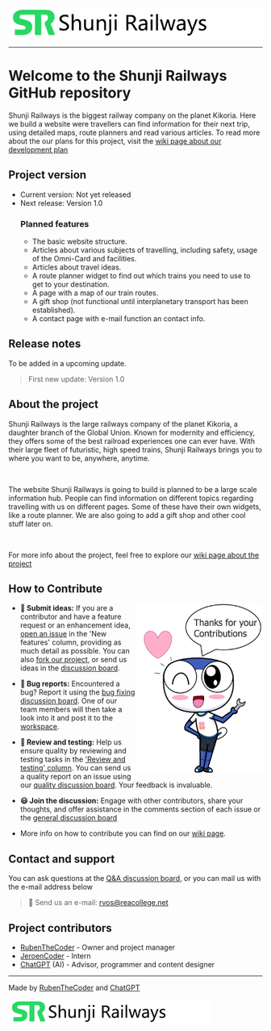 <img src="https://github.com/RubenTheCoder/Shunji-Railways-GitHub/blob/main/.github/images/Shunji%20banner%20small.png">

---

# Welcome to the Shunji Railways GitHub repository
Shunji Railways is the biggest railway company on the planet Kikoria.
Here we build a website were travellers can find information for their next trip, using detailed maps, route planners and read various articles. To read more about the our plans for this project, visit the [wiki page about our development plan](https://github.com/RubenTheCoder/Shunji-Railways-GitHub/wiki/Website-development-plan-(Version-1.0))



## Project version
- Current version: Not yet released
- Next release: Version 1.0
  ### Planned features
  - The basic website structure.
  - Articles about various subjects of travelling, including safety, usage of the Omni-Card and facilities.
  - Articles about travel ideas.
  - A route planner widget to find out which trains you need to use to get to your destination.
  - A page with a map of our train routes.
  - A gift shop (not functional until interplanetary transport has been established).
  - A contact page with e-mail function an contact info.



## Release notes
To be added in a upcoming update.
> First new update: Version 1.0



## About the project
Shunji Railways is the large railways company of the planet Kikoria, a daughter branch of the Global Union. Known for modernity and efficiency, they offers some of the best railroad experiences one can ever have. With their large fleet of futuristic, high speed trains, Shunji Railways brings you to where you want to be, anywhere, anytime.

<br>

The website Shunji Railways is going to build is planned to be a large scale information hub. People can find information on different topics regarding travelling with us on different pages. Some of these have their own widgets, like a route planner. We are also going to add a gift shop and other cool stuff later on.

<br>

For more info about the project, feel free to explore our [wiki page about the project](https://github.com/RubenTheCoder/Shunji-Railways-GitHub/wiki)

## How to Contribute

<img align="right" width="50%" src="https://github.com/RubenTheCoder/Shunji-Railways-GitHub/blob/main/.github/images/Thanks%20for%20Contributions%20Amesuki%20v2.png">

- **📨 Submit ideas:** If you are a contributor and have a feature request or an enhancement idea, [open an issue](https://github.com/users/RubenTheCoder/projects/4) in the 'New features' column, providing as much detail as possible. You can also [fork our project](https://github.com/RubenTheCoder/Shunji-Railways-GitHub/fork), or send us ideas in the [discussion board](https://github.com/RubenTheCoder/Shunji-Railways-GitHub/discussions/categories/ideas).

- **🔎 Bug reports:** Encountered a bug? Report it using the [bug fixing discussion board](https://github.com/RubenTheCoder/Shunji-Railways-GitHub/discussions/categories/bug-fixing). One of our team members will then take a look into it and post it to the [workspace](https://github.com/users/RubenTheCoder/projects/4).

- **🧪 Review and testing:** Help us ensure quality by reviewing and testing tasks in the ['Review and testing' column](https://github.com/users/RubenTheCoder/projects/4). You can send us a quality report on an issue using our [quality discussion board](https://github.com/RubenTheCoder/Shunji-Railways-GitHub/discussions/categories/quality-reports). Your feedback is invaluable.

- **😃 Join the discussion:** Engage with other contributors, share your thoughts, and offer assistance in the comments section of each issue or the [general discussion board](https://github.com/RubenTheCoder/Shunji-Railways-GitHub/discussions/categories/general)

- More info on how to contribute you can find on our [wiki page](https://github.com/RubenTheCoder/Shunji-Railways-GitHub/wiki).



## Contact and support
You can ask questions at the [Q&A discussion board](https://github.com/RubenTheCoder/Shunji-Railways-GitHub/discussions/categories/q-a), or you can mail us with the e-mail address below
> 📧 Send us an e-mail: rvos@reacollege.net


## Project contributors
- [RubenTheCoder](https://github.com/RubenTheCoder) - Owner and project manager
- [JeroenCoder](https://github.com/JeroenCoder) - Intern
- [ChatGPT](https://chat.openai.com/) (AI) - Advisor, programmer and content designer

---

Made by [RubenTheCoder](https://github.com/RubenTheCoder) and [ChatGPT](https://chat.openai.com/)

<img height="50px" src="https://github.com/RubenTheCoder/Shunji-Railways-GitHub/blob/main/.github/images/Shunji%20banner%20small.png">
